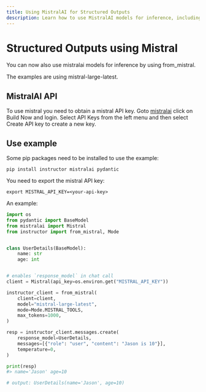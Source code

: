 ```yaml
---
title: Using MistralAI for Structured Outputs
description: Learn how to use MistralAI models for inference, including setup, API key generation, and example code.
---
```


# Structured Outputs using Mistral
You can now also use mistralai models for inference by using from_mistral.

The examples are using mistral-large-latest.

## MistralAI API
To use mistral you need to obtain a mistral API key.
Goto [mistralai](https://mistral.ai/) click on Build Now and login. Select API Keys from the left menu and then select 
Create API key to create a new key.

## Use example
Some pip packages need to be installed to use the example:
```
pip install instructor mistralai pydantic
```
You need to export the mistral API key:
```
export MISTRAL_API_KEY=<your-api-key>
```

An example:
```python
import os
from pydantic import BaseModel
from mistralai import Mistral
from instructor import from_mistral, Mode


class UserDetails(BaseModel):
    name: str
    age: int


# enables `response_model` in chat call
client = Mistral(api_key=os.environ.get("MISTRAL_API_KEY"))

instructor_client = from_mistral(
    client=client,
    model="mistral-large-latest",
    mode=Mode.MISTRAL_TOOLS,
    max_tokens=1000,
)

resp = instructor_client.messages.create(
    response_model=UserDetails,
    messages=[{"role": "user", "content": "Jason is 10"}],
    temperature=0,
)

print(resp)
#> name='Jason' age=10

# output: UserDetails(name='Jason', age=10)
```
